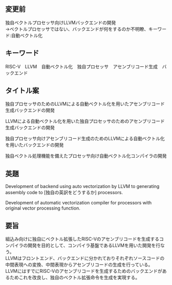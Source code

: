 ## 変更前
独自ベクトルプロセッサ向けLLVMバックエンドの開発  
->ベクトルプロセッサではない、バックエンドが何をするのか不明瞭、キーワード:自動ベクトル化

## キーワード
RISC-V　LLVM　自動ベクトル化　独自プロセッサ　アセンブリコード生成　バックエンド　

## タイトル案
独自プロセッサのためのLLVMによる自動ベクトル化を用いたアセンブリコード生成バックエンドの開発

LLVMによる自動ベクトル化を用いた独自プロセッサのためのアセンブリコード生成バックエンドの開発

独自プロセッサ向けアセンブリコード生成のためのLLVMによる自動ベクトル化を用いたバックエンドの開発

独自ベクトル処理機能を備えたプロセッサ向け自動ベクトル化コンパイラの開発

## 英題
Development of backend using auto vectorization by LLVM to generating assembly code to [独自の英訳をどうするか] processors.

Development of automatic vectorization compiler for processors with original vector processing function.

## 要旨
組込み向けに独自にベクトル拡張したRISC-Vのアセンブリコードを生成するコンパイラの開発を目的として、コンパイラ基盤であるLLVMを用いた開発を行なう。  
LLVMはフロントエンド、バックエンドに分かれておりそれぞれソースコードの中間表現への変換、中間表現からアセンブリコードの生成を行っている。  
LLVMにはすでにRISC-Vのアセンブリコードを生成するためのバックエンドがあるためこれを改良し、独自のベクトル拡張命令を生成を実現する。  

